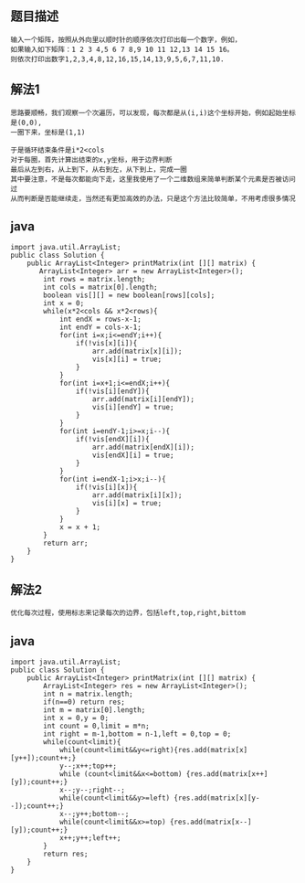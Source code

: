 ## 题目描述

    输入一个矩阵，按照从外向里以顺时针的顺序依次打印出每一个数字，例如，
    如果输入如下矩阵：1 2 3 4,5 6 7 8,9 10 11 12,13 14 15 16。
    则依次打印出数字1,2,3,4,8,12,16,15,14,13,9,5,6,7,11,10.


## 解法1

    思路要顺畅，我们观察一个次遍历，可以发现，每次都是从(i,i)这个坐标开始，例如起始坐标是(0,0),
    一圈下来，坐标是(1,1)
    
    于是循环结束条件是i*2<cols
    对于每圈，首先计算出结束的x,y坐标，用于边界判断
    最后从左到右，从上到下，从右到左，从下到上，完成一圈
    其中要注意，不是每次都能向下走，这里我使用了一个二维数组来简单判断某个元素是否被访问过
    从而判断是否能继续走，当然还有更加高效的办法，只是这个方法比较简单，不用考虑很多情况
    
    
## java
    
    import java.util.ArrayList;  
    public class Solution {  
        public ArrayList<Integer> printMatrix(int [][] matrix) {  
           ArrayList<Integer> arr = new ArrayList<Integer>();  
            int rows = matrix.length;  
            int cols = matrix[0].length;  
            boolean vis[][] = new boolean[rows][cols];  
            int x = 0;                
            while(x*2<cols && x*2<rows){  
                int endX = rows-x-1;  
                int endY = cols-x-1;  
                for(int i=x;i<=endY;i++){  
                    if(!vis[x][i]){  
                        arr.add(matrix[x][i]);  
                        vis[x][i] = true;  
                    }  
                }  
                for(int i=x+1;i<=endX;i++){  
                    if(!vis[i][endY]){  
                        arr.add(matrix[i][endY]);  
                        vis[i][endY] = true;  
                    }  
                }  
                for(int i=endY-1;i>=x;i--){  
                    if(!vis[endX][i]){  
                        arr.add(matrix[endX][i]);  
                        vis[endX][i] = true;  
                    }  
                }  
                for(int i=endX-1;i>x;i--){  
                    if(!vis[i][x]){  
                        arr.add(matrix[i][x]);  
                        vis[i][x] = true;  
                    }                 
                }             
                x = x + 1;            
            }  
            return arr;  
        }  
    }  
    
    
## 解法2

    优化每次过程，使用标志来记录每次的边界，包括left,top,right,bittom
    
## java

    import java.util.ArrayList;  
    public class Solution {  
        public ArrayList<Integer> printMatrix(int [][] matrix) {  
            ArrayList<Integer> res = new ArrayList<Integer>();    
            int n = matrix.length;    
            if(n==0) return res;    
            int m = matrix[0].length;    
            int x = 0,y = 0;    
            int count = 0,limit = m*n;    
            int right = m-1,bottom = n-1,left = 0,top = 0;    
            while(count<limit){    
                while(count<limit&&y<=right){res.add(matrix[x][y++]);count++;}    
                y--;x++;top++;    
                while (count<limit&&x<=bottom) {res.add(matrix[x++][y]);count++;}    
                x--;y--;right--;    
                while(count<limit&&y>=left) {res.add(matrix[x][y--]);count++;}    
                x--;y++;bottom--;    
                while(count<limit&&x>=top) {res.add(matrix[x--][y]);count++;}    
                x++;y++;left++;    
            }    
            return res;    
        }  
    }  


